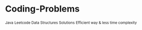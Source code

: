 # Coding-Problems
<small>Java</small>
<small>Leetcode Data Structures Solutions</small>
<small>Efficient way & less time complexity</small>
